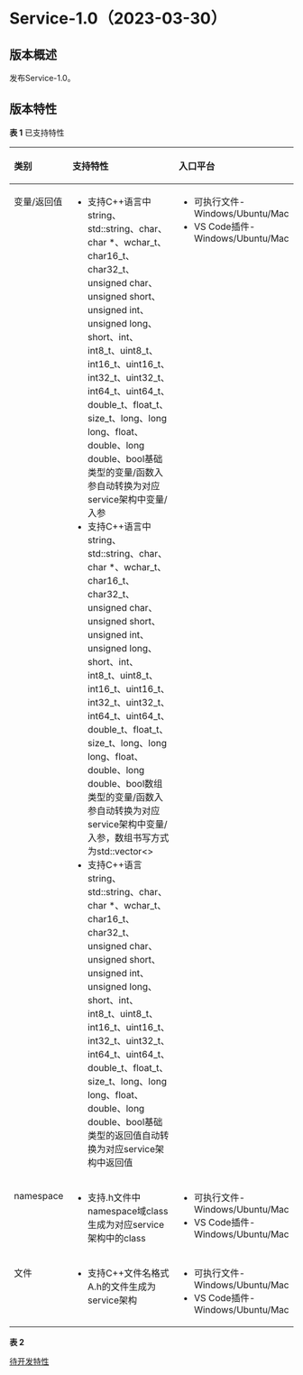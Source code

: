 # Service-1.0（2023-03-30）

## 版本概述<a name="section249611124916"></a>

发布Service-1.0。

## 版本特性<a name="section249611124917"></a>

**表 1**  已支持特性

<a name="table143385853320"></a>

<table><thead align="left"><tr id="row53375863312"><th class="cellrowborder" valign="top" width="15%" id="mcps1.2.3.1.1"><p id="p20331858193317"><a name="p20331858193317"></a><a name="p20331858193317"></a>类别</p>
</th>
<th class="cellrowborder" valign="top" width="60%" id="mcps1.2.3.1.2"><p id="p1133115820331"><a name="p1133115820331"></a><a name="p1133115820331"></a>支持特性</p>
</th>
<th class="cellrowborder" valign="top" width="25%" id="mcps1.2.3.1.3"><p id="p1133115820332"><a name="p1133115820332"></a><a name="p1133115820332"></a>入口平台</p>
</th>
</tr>
</thead>
<tbody><tr id="row333115812331"><td class="cellrowborder" valign="top" width="15%" headers="mcps1.2.3.1.1 "><p id="p2142111345714"><a name="p2142111345714"></a><a name="p2142111345714"></a>变量/返回值</p>
</td>
<td class="cellrowborder" valign="top" width="60%" headers="mcps1.2.3.1.2 "><a name="ul9264132010"></a><a name="ul9264132010"></a><ul id="ul9264132010"><li>支持C++语言中string、std::string、char、char *、wchar_t、char16_t、char32_t、unsigned char、unsigned short、unsigned int、unsigned long、short、int、int8_t、uint8_t、int16_t、uint16_t、int32_t、uint32_t、int64_t、uint64_t、double_t、float_t、size_t、long、long long、float、double、long double、bool基础类型的变量/函数入参自动转换为对应service架构中变量/入参</li><li>支持C++语言中string、std::string、char、char *、wchar_t、char16_t、char32_t、unsigned char、unsigned short、unsigned int、unsigned long、short、int、int8_t、uint8_t、int16_t、uint16_t、int32_t、uint32_t、int64_t、uint64_t、double_t、float_t、size_t、long、long long、float、double、long double、bool数组类型的变量/函数入参自动转换为对应service架构中变量/入参，数组书写方式为std::vector<></li><li>支持C++语言string、std::string、char、char *、wchar_t、char16_t、char32_t、unsigned char、unsigned short、unsigned int、unsigned long、short、int、int8_t、uint8_t、int16_t、uint16_t、int32_t、uint32_t、int64_t、uint64_t、double_t、float_t、size_t、long、long long、float、double、long double、bool基础类型的返回值自动转换为对应service架构中返回值</li></ul>
</td>
<td class="cellrowborder" valign="top" width="25%" headers="mcps1.2.3.1.3 "><a name="ul9264132011"></a><a name="ul9264132011"></a><ul id="ul9264132011"><li>可执行文件-Windows/Ubuntu/Mac</li><li>VS Code插件-Windows/Ubuntu/Mac</li></ul>
</td>
</tr>
<tr id="row119944512385"><td class="cellrowborder" valign="top" width="15%" headers="mcps1.2.3.1.1 "><p id="p919862210573"><a name="p919862210573"></a><a name="p919862210573"></a>namespace</p>
</td>
<td class="cellrowborder" valign="top" width="60%" headers="mcps1.2.3.1.2 "><a name="ul12374158862"></a><a name="ul12374158862"></a><ul id="ul12374158862"><li>支持.h文件中namespace域class生成为对应service架构中的class</li> </ul>
</td>
<td class="cellrowborder" valign="top" width="25%" headers="mcps1.2.3.1.3 "><a name="ul9264132017"></a><a name="ul9264132017"></a><ul id="ul9264132017"><li>可执行文件-Windows/Ubuntu/Mac</li><li>VS Code插件-Windows/Ubuntu/Mac</li></ul>
</td>
</tr>
<tr id="row18711154213388"><td class="cellrowborder" valign="top" width="15%" headers="mcps1.2.3.1.1 "><p id="p111921822185713"><a name="p111921822185713"></a><a name="p111921822185713"></a>文件</p>
</td>
<td class="cellrowborder" valign="top" width="60%" headers="mcps1.2.3.1.2 "><a name="ul94024441879"></a><a name="ul94024441879"></a><ul id="ul94024441879"><li>支持C++文件名格式A.h的文件生成为service架构</li></ul>
</td>
<td class="cellrowborder" valign="top" width="25%" headers="mcps1.2.3.1.3 "><a name="ul9264132019"></a><a name="ul9264132019"></a><ul id="ul9264132019"><li>可执行文件-Windows/Ubuntu/Mac</li><li>VS Code插件-Windows/Ubuntu/Mac</li></ul>
</td>
</tr>
</tbody>
</table>

**表 2** 

[待开发特性](https://gitee.com/openharmony/napi_generator/blob/master/hdc/service/docs/ROADMAP_ZH.md)